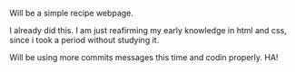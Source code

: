 Will be a simple recipe webpage.

I already did this. I am just reafirming my early knowledge in html and css, since i took a period without studying it.

Will be using more commits messages this time and codin properly. HA!

